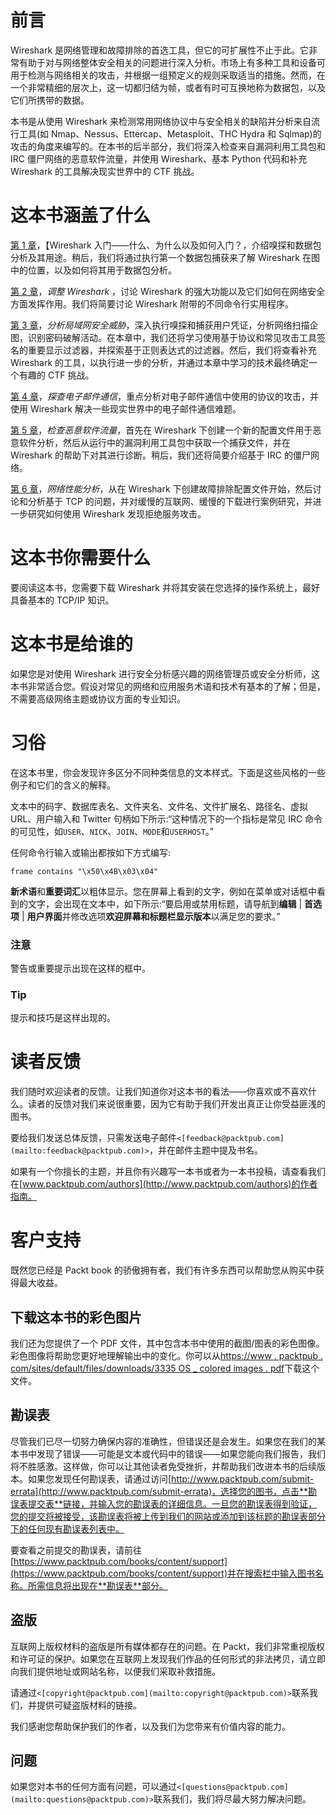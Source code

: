 # 前言

Wireshark 是网络管理和故障排除的首选工具，但它的可扩展性不止于此。它非常有助于对与网络整体安全相关的问题进行深入分析。市场上有多种工具和设备可用于检测与网络相关的攻击，并根据一组预定义的规则采取适当的措施。然而，在一个非常精细的层次上，这一切都归结为帧，或者有时可互换地称为数据包，以及它们所携带的数据。

本书是从使用 Wireshark 来检测常用网络协议中与安全相关的缺陷并分析来自流行工具(如 Nmap、Nessus、Ettercap、Metasploit、THC Hydra 和 Sqlmap)的攻击的角度来编写的。在本书的后半部分，我们将深入检查来自漏洞利用工具包和 IRC 僵尸网络的恶意软件流量，并使用 Wireshark、基本 Python 代码和补充 Wireshark 的工具解决现实世界中的 CTF 挑战。

# 这本书涵盖了什么

[第 1 章](ch01.html "Chapter 1. Getting Started with Wireshark – What, Why, and How?")，【Wireshark 入门——什么、为什么以及如何入门？，介绍嗅探和数据包分析及其用途。稍后，我们将通过执行第一个数据包捕获来了解 Wireshark 在图中的位置，以及如何将其用于数据包分析。

[第 2 章](ch02.html "Chapter 2. Tweaking Wireshark")，*调整 Wireshark* ，讨论 Wireshark 的强大功能以及它们如何在网络安全方面发挥作用。我们将简要讨论 Wireshark 附带的不同命令行实用程序。

[第 3 章](ch03.html "Chapter 3. Analyzing Threats to LAN Security")，*分析局域网安全威胁*，深入执行嗅探和捕获用户凭证，分析网络扫描企图，识别密码破解活动。在本章中，我们还将学习使用基于协议和常见攻击工具签名的重要显示过滤器，并探索基于正则表达式的过滤器。然后，我们将查看补充 Wireshark 的工具，以执行进一步的分析，并通过本章中学习的技术最终确定一个有趣的 CTF 挑战。

[第 4 章](ch04.html "Chapter 4. Probing E-mail Communications")，*探查电子邮件通信*，重点分析对电子邮件通信中使用的协议的攻击，并使用 Wireshark 解决一些现实世界中的电子邮件通信难题。

[第 5 章](ch05.html "Chapter 5. Inspecting Malware Traffic")，*检查恶意软件流量*，首先在 Wireshark 下创建一个新的配置文件用于恶意软件分析，然后从运行中的漏洞利用工具包中获取一个捕获文件，并在 Wireshark 的帮助下对其进行诊断。稍后，我们还将简要介绍基于 IRC 的僵尸网络。

[第 6 章](ch06.html "Chapter 6. Network Performance Analysis")，*网络性能分析*，从在 Wireshark 下创建故障排除配置文件开始，然后讨论和分析基于 TCP 的问题，并对缓慢的互联网、缓慢的下载进行案例研究，并进一步研究如何使用 Wireshark 发现拒绝服务攻击。

# 这本书你需要什么

要阅读这本书，您需要下载 Wireshark 并将其安装在您选择的操作系统上，最好具备基本的 TCP/IP 知识。

# 这本书是给谁的

如果您是对使用 Wireshark 进行安全分析感兴趣的网络管理员或安全分析师，这本书非常适合您。假设对常见的网络和应用服务术语和技术有基本的了解；但是，不需要高级网络主题或协议方面的专业知识。

# 习俗

在这本书里，你会发现许多区分不同种类信息的文本样式。下面是这些风格的一些例子和它们的含义的解释。

文本中的码字、数据库表名、文件夹名、文件名、文件扩展名、路径名、虚拟 URL、用户输入和 Twitter 句柄如下所示:“这种情况下的一个指标是常见 IRC 命令的可见性，如`USER`、`NICK`、`JOIN`、`MODE`和`USERHOST`。”

任何命令行输入或输出都按如下方式编写:

```
frame contains "\x50\x4B\x03\x04"

```

**新术语**和**重要词汇**以粗体显示。您在屏幕上看到的文字，例如在菜单或对话框中看到的文字，会出现在文本中，如下所示:“要启用或禁用标题，请导航到**编辑** | **首选项** | **用户界面**并修改选项**欢迎屏幕和标题栏显示版本**以满足您的要求。”

### 注意

警告或重要提示出现在这样的框中。

### Tip

提示和技巧是这样出现的。

# 读者反馈

我们随时欢迎读者的反馈。让我们知道你对这本书的看法——你喜欢或不喜欢什么。读者的反馈对我们来说很重要，因为它有助于我们开发出真正让你受益匪浅的图书。

要给我们发送总体反馈，只需发送电子邮件`<[feedback@packtpub.com](mailto:feedback@packtpub.com)>`，并在邮件主题中提及书名。

如果有一个你擅长的主题，并且你有兴趣写一本书或者为一本书投稿，请查看我们在[www.packtpub.com/authors](http://www.packtpub.com/authors)的作者指南。

# 客户支持

既然您已经是 Packt book 的骄傲拥有者，我们有许多东西可以帮助您从购买中获得最大收益。

## 下载这本书的彩色图片

我们还为您提供了一个 PDF 文件，其中包含本书中使用的截图/图表的彩色图像。彩色图像将帮助您更好地理解输出中的变化。你可以从[https://www . packtpub . com/sites/default/files/downloads/3335 OS _ colored images . pdf](https://www.packtpub.com/sites/default/files/downloads/3335OS_ColoredImages.pdf)下载这个文件。

## 勘误表

尽管我们已尽一切努力确保内容的准确性，但错误还是会发生。如果您在我们的某本书中发现了错误——可能是文本或代码中的错误——如果您能向我们报告，我们将不胜感激。这样做，你可以让其他读者免受挫折，并帮助我们改进本书的后续版本。如果您发现任何勘误表，请通过访问[http://www.packtpub.com/submit-errata](http://www.packtpub.com/submit-errata)，选择您的图书，点击**勘误表提交表**链接，并输入您的勘误表的详细信息。一旦您的勘误表得到验证，您的提交将被接受，该勘误表将被上传到我们的网站或添加到该标题的勘误表部分下的任何现有勘误表列表中。

要查看之前提交的勘误表，请前往[https://www.packtpub.com/books/content/support](https://www.packtpub.com/books/content/support)并在搜索栏中输入图书名称。所需信息将出现在**勘误表**部分。

## 盗版

互联网上版权材料的盗版是所有媒体都存在的问题。在 Packt，我们非常重视版权和许可证的保护。如果您在互联网上发现我们作品的任何形式的非法拷贝，请立即向我们提供地址或网站名称，以便我们采取补救措施。

请通过`<[copyright@packtpub.com](mailto:copyright@packtpub.com)>`联系我们，并提供可疑盗版材料的链接。

我们感谢您帮助保护我们的作者，以及我们为您带来有价值内容的能力。

## 问题

如果您对本书的任何方面有问题，可以通过`<[questions@packtpub.com](mailto:questions@packtpub.com)>`联系我们，我们将尽最大努力解决问题。